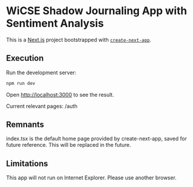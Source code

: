 # WiCSE Shadow Journaling App with Sentiment Analysis
This is a [Next.js](https://nextjs.org/) project bootstrapped with [`create-next-app`](https://github.com/vercel/next.js/tree/canary/packages/create-next-app).

## Execution
Run the development server:
```bash
npm run dev
```

Open [http://localhost:3000](http://localhost:3000) to see the result.

Current relevant pages: /auth

## Remnants
index.tsx is the default home page provided by create-next-app, saved for future reference. This will be replaced in the future.

## Limitations
This app will not run on Internet Explorer. Please use another browser.